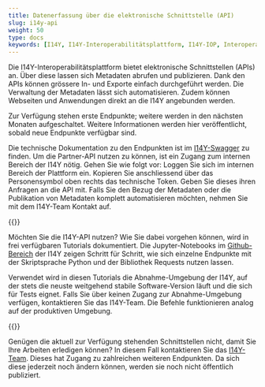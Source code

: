 ```yaml
---
title: Datenerfassung über die elektronische Schnittstelle (API)
slug: i14y-api
weight: 50
type: docs
keywords: [I14Y, I14Y-Interoperabilitätsplattform, I14Y-IOP, Interoperabilität, API, elektronische Schnittstelle, automatisiert, Endpunkte, Swagger, Schweiz]
---
```


Die I14Y-Interoperabilitätsplattform bietet elektronische Schnittstellen (APIs) an. Über diese lassen sich Metadaten abrufen und publizieren. Dank den APIs können grössere In- und Exporte einfach durchgeführt werden. Die Verwaltung der Metadaten lässt sich automatisieren. Zudem können Webseiten und Anwendungen direkt an die I14Y angebunden werden. 

Zur Verfügung stehen erste Endpunkte; weitere werden in den nächsten Monaten aufgeschaltet. Weitere Informationen werden hier veröffentlicht, sobald neue Endpunkte verfügbar sind. 

Die technische Dokumentation zu den Endpunkten ist im [I14Y-Swagger](https://input.i14y.admin.ch/console/partner/v1/index.html) zu finden. Um die Partner-API nutzen zu können, ist ein Zugang zum internen Bereich der I14Y nötig. Gehen Sie wie folgt vor: Loggen Sie sich im internen Bereich der Plattform ein. Kopieren Sie anschliessend über das Personensymbol oben rechts das technische Token. Geben Sie dieses ihren Anfragen an die API mit. Falls Sie den Bezug der Metadaten oder die Publikation von Metadaten komplett automatisieren möchten, nehmen Sie mit dem I14Y-Team Kontakt auf.  

{{<alert title="Tutorials zur Nutzung der I14Y-API" color="success" >}}

Möchten Sie die I14Y-API nutzen? Wie Sie dabei vorgehen können, wird in frei verfügbaren Tutorials dokumentiert. Die Jupyter-Notebooks im [Github-Bereich](https://github.com/I14Y-ch/tutorials) der I14Y zeigen Schritt für Schritt, wie sich einzelne Endpunkte mit der Skriptsprache Python und der Bibliothek Requests nutzen lassen. 

Verwendet wird in diesen Tutorials die Abnahme-Umgebung der I14Y, auf der stets die neuste weitgehend stabile Software-Version läuft und die sich für Tests eignet. Falls Sie über keinen Zugang zur Abnahme-Umgebung verfügen, kontaktieren Sie das I14Y-Team. Die Befehle funktionieren analog auf der produktiven Umgebung. 

{{</alert>}} 

Genügen die aktuell zur Verfügung stehenden Schnittstellen nicht, damit Sie Ihre Arbeiten erledigen können? In diesem Fall kontaktieren Sie das [I14Y-Team](mailto:i14y@bfs.admin.ch). Dieses hat Zugang zu zahlreichen weiteren Endpunkten. Da sich diese jederzeit noch ändern können, werden sie noch nicht öffentlich publiziert. 